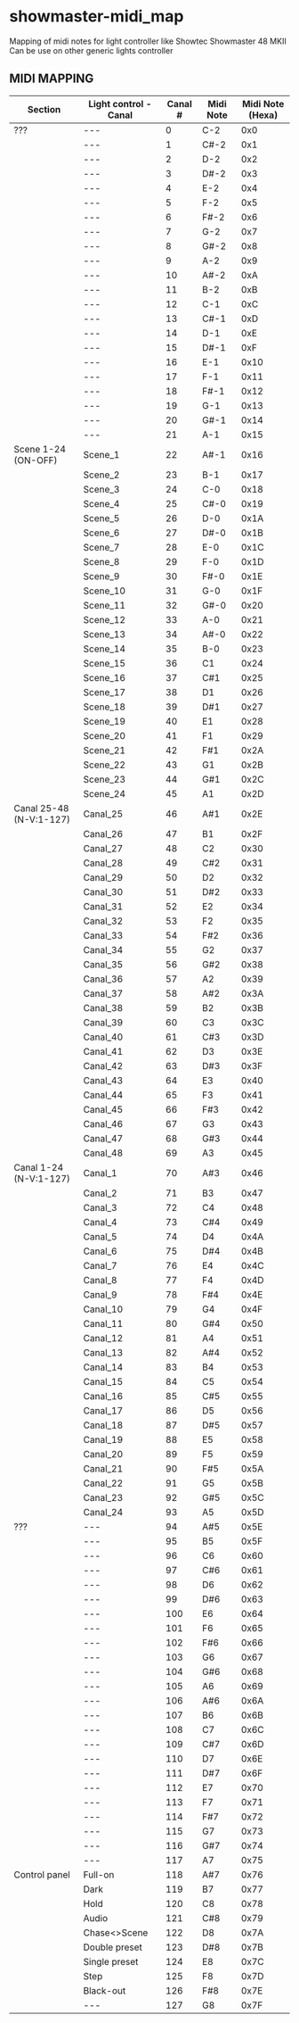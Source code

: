 # showmaster-midi_map
Mapping of midi notes for light controller like Showtec Showmaster 48 MKII
Can be use on other generic lights controller

## MIDI MAPPING

| Section                 | Light control - Canal | Canal # | Midi Note | Midi Note (Hexa) |
|-------------------------|-----------------------|---------|-----------|------------------|
| ???                     | ---                   | 0       | C-2       | 0x0              |
|                         | ---                   | 1       | C#-2      | 0x1              |
|                         | ---                   | 2       | D-2       | 0x2              |
|                         | ---                   | 3       | D#-2      | 0x3              |
|                         | ---                   | 4       | E-2       | 0x4              |
|                         | ---                   | 5       | F-2       | 0x5              |
|                         | ---                   | 6       | F#-2      | 0x6              |
|                         | ---                   | 7       | G-2       | 0x7              |
|                         | ---                   | 8       | G#-2      | 0x8              |
|                         | ---                   | 9       | A-2       | 0x9              |
|                         | ---                   | 10      | A#-2      | 0xA              |
|                         | ---                   | 11      | B-2       | 0xB              |
|                         | ---                   | 12      | C-1       | 0xC              |
|                         | ---                   | 13      | C#-1      | 0xD              |
|                         | ---                   | 14      | D-1       | 0xE              |
|                         | ---                   | 15      | D#-1      | 0xF              |
|                         | ---                   | 16      | E-1       | 0x10             |
|                         | ---                   | 17      | F-1       | 0x11             |
|                         | ---                   | 18      | F#-1      | 0x12             |
|                         | ---                   | 19      | G-1       | 0x13             |
|                         | ---                   | 20      | G#-1      | 0x14             |
|                         | ---                   | 21      | A-1       | 0x15             |
| Scene 1-24 (ON-OFF)     | Scene_1               | 22      | A#-1      | 0x16             |
|                         | Scene_2               | 23      | B-1       | 0x17             |
|                         | Scene_3               | 24      | C-0       | 0x18             |
|                         | Scene_4               | 25      | C#-0      | 0x19             |
|                         | Scene_5               | 26      | D-0       | 0x1A             |
|                         | Scene_6               | 27      | D#-0      | 0x1B             |
|                         | Scene_7               | 28      | E-0       | 0x1C             |
|                         | Scene_8               | 29      | F-0       | 0x1D             |
|                         | Scene_9               | 30      | F#-0      | 0x1E             |
|                         | Scene_10              | 31      | G-0       | 0x1F             |
|                         | Scene_11              | 32      | G#-0      | 0x20             |
|                         | Scene_12              | 33      | A-0       | 0x21             |
|                         | Scene_13              | 34      | A#-0      | 0x22             |
|                         | Scene_14              | 35      | B-0       | 0x23             |
|                         | Scene_15              | 36      | C1        | 0x24             |
|                         | Scene_16              | 37      | C#1       | 0x25             |
|                         | Scene_17              | 38      | D1        | 0x26             |
|                         | Scene_18              | 39      | D#1       | 0x27             |
|                         | Scene_19              | 40      | E1        | 0x28             |
|                         | Scene_20              | 41      | F1        | 0x29             |
|                         | Scene_21              | 42      | F#1       | 0x2A             |
|                         | Scene_22              | 43      | G1        | 0x2B             |
|                         | Scene_23              | 44      | G#1       | 0x2C             |
|                         | Scene_24              | 45      | A1        | 0x2D             |
| Canal 25-48 (N-V:1-127) | Canal_25              | 46      | A#1       | 0x2E             |
|                         | Canal_26              | 47      | B1        | 0x2F             |
|                         | Canal_27              | 48      | C2        | 0x30             |
|                         | Canal_28              | 49      | C#2       | 0x31             |
|                         | Canal_29              | 50      | D2        | 0x32             |
|                         | Canal_30              | 51      | D#2       | 0x33             |
|                         | Canal_31              | 52      | E2        | 0x34             |
|                         | Canal_32              | 53      | F2        | 0x35             |
|                         | Canal_33              | 54      | F#2       | 0x36             |
|                         | Canal_34              | 55      | G2        | 0x37             |
|                         | Canal_35              | 56      | G#2       | 0x38             |
|                         | Canal_36              | 57      | A2        | 0x39             |
|                         | Canal_37              | 58      | A#2       | 0x3A             |
|                         | Canal_38              | 59      | B2        | 0x3B             |
|                         | Canal_39              | 60      | C3        | 0x3C             |
|                         | Canal_40              | 61      | C#3       | 0x3D             |
|                         | Canal_41              | 62      | D3        | 0x3E             |
|                         | Canal_42              | 63      | D#3       | 0x3F             |
|                         | Canal_43              | 64      | E3        | 0x40             |
|                         | Canal_44              | 65      | F3        | 0x41             |
|                         | Canal_45              | 66      | F#3       | 0x42             |
|                         | Canal_46              | 67      | G3        | 0x43             |
|                         | Canal_47              | 68      | G#3       | 0x44             |
|                         | Canal_48              | 69      | A3        | 0x45             |
| Canal 1-24 (N-V:1-127)  | Canal_1               | 70      | A#3       | 0x46             |
|                         | Canal_2               | 71      | B3        | 0x47             |
|                         | Canal_3               | 72      | C4        | 0x48             |
|                         | Canal_4               | 73      | C#4       | 0x49             |
|                         | Canal_5               | 74      | D4        | 0x4A             |
|                         | Canal_6               | 75      | D#4       | 0x4B             |
|                         | Canal_7               | 76      | E4        | 0x4C             |
|                         | Canal_8               | 77      | F4        | 0x4D             |
|                         | Canal_9               | 78      | F#4       | 0x4E             |
|                         | Canal_10              | 79      | G4        | 0x4F             |
|                         | Canal_11              | 80      | G#4       | 0x50             |
|                         | Canal_12              | 81      | A4        | 0x51             |
|                         | Canal_13              | 82      | A#4       | 0x52             |
|                         | Canal_14              | 83      | B4        | 0x53             |
|                         | Canal_15              | 84      | C5        | 0x54             |
|                         | Canal_16              | 85      | C#5       | 0x55             |
|                         | Canal_17              | 86      | D5        | 0x56             |
|                         | Canal_18              | 87      | D#5       | 0x57             |
|                         | Canal_19              | 88      | E5        | 0x58             |
|                         | Canal_20              | 89      | F5        | 0x59             |
|                         | Canal_21              | 90      | F#5       | 0x5A             |
|                         | Canal_22              | 91      | G5        | 0x5B             |
|                         | Canal_23              | 92      | G#5       | 0x5C             |
|                         | Canal_24              | 93      | A5        | 0x5D             |
| ???                     | ---                   | 94      | A#5       | 0x5E             |
|                         | ---                   | 95      | B5        | 0x5F             |
|                         | ---                   | 96      | C6        | 0x60             |
|                         | ---                   | 97      | C#6       | 0x61             |
|                         | ---                   | 98      | D6        | 0x62             |
|                         | ---                   | 99      | D#6       | 0x63             |
|                         | ---                   | 100     | E6        | 0x64             |
|                         | ---                   | 101     | F6        | 0x65             |
|                         | ---                   | 102     | F#6       | 0x66             |
|                         | ---                   | 103     | G6        | 0x67             |
|                         | ---                   | 104     | G#6       | 0x68             |
|                         | ---                   | 105     | A6        | 0x69             |
|                         | ---                   | 106     | A#6       | 0x6A             |
|                         | ---                   | 107     | B6        | 0x6B             |
|                         | ---                   | 108     | C7        | 0x6C             |
|                         | ---                   | 109     | C#7       | 0x6D             |
|                         | ---                   | 110     | D7        | 0x6E             |
|                         | ---                   | 111     | D#7       | 0x6F             |
|                         | ---                   | 112     | E7        | 0x70             |
|                         | ---                   | 113     | F7        | 0x71             |
|                         | ---                   | 114     | F#7       | 0x72             |
|                         | ---                   | 115     | G7        | 0x73             |
|                         | ---                   | 116     | G#7       | 0x74             |
|                         | ---                   | 117     | A7        | 0x75             |
| Control panel           | Full-on               | 118     | A#7       | 0x76             |
|                         | Dark                  | 119     | B7        | 0x77             |
|                         | Hold                  | 120     | C8        | 0x78             |
|                         | Audio                 | 121     | C#8       | 0x79             |
|                         | Chase<>Scene          | 122     | D8        | 0x7A             |
|                         | Double preset         | 123     | D#8       | 0x7B             |
|                         | Single preset         | 124     | E8        | 0x7C             |
|                         | Step                  | 125     | F8        | 0x7D             |
|                         | Black-out             | 126     | F#8       | 0x7E             |
|                         | ---                   | 127     | G8        | 0x7F             |

